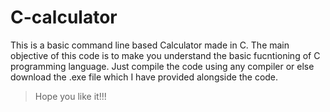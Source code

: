 # C-calculator
This is a basic command line based Calculator made in C. 
The main objective of this code is to make you understand the basic fucntioning of C programming language. 
Just compile the code using any compiler or else download the .exe file which I have provided alongside the code.

> Hope you like it!!!
